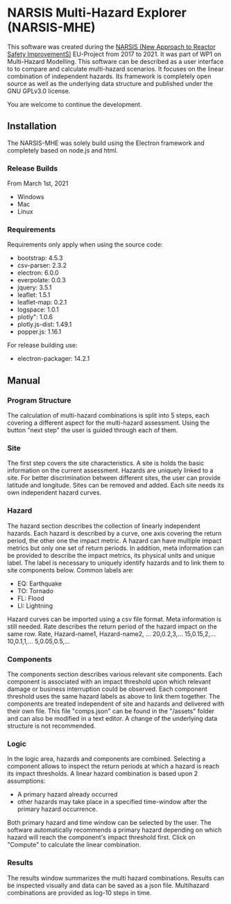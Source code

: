 # NARSIS Multi-Hazard Explorer (NARSIS-MHE)
This software was created during the [NARSIS (New Approach to Reactor Safety ImprovementS)](https://cordis.europa.eu/project/id/755439/de) EU-Project from 2017 to 2021. It was part of WP1 on Multi-Hazard Modelling. This software can be described as a user interface to to compare and calculate multi-hazard scenarios. It focuses on the linear combination of independent hazards. Its framework is completely open source as well as the underlying data structure and published under the GNU GPLv3.0 license. 

You are welcome to continue the development.

## Installation
The NARSIS-MHE was solely build using the Electron framework and completely based on node.js and html. 
### Release Builds
From March 1st, 2021
- Windows
- Mac
- Linux

### Requirements
Requirements only apply when using the source code:
- bootstrap: 4.5.3
- csv-parser: 2.3.2
- electron: 6.0.0
- everpolate: 0.0.3
- jquery: 3.5.1
- leaflet: 1.5.1
- leaflet-map: 0.2.1
- logspace: 1.0.1
- plotly": 1.0.6
- plotly.js-dist: 1.49.1
- popper.js: 1.16.1

For release building use:
- electron-packager: 14.2.1

## Manual
### Program Structure
The calculation of multi-hazard combinations is split into 5 steps, each covering a different aspect for the multi-hazard assessment. Using the button "next step" the user is guided through each of them. 

### Site
The first step covers the site characteristics. A site is holds the basic information on the current assessment. Hazards are uniquely linked to a site. For better discrimination between different sites, the user can provide latitude and longitude. Sites can be removed and added. Each site needs its own independent hazard curves. 

### Hazard
The hazard section describes the collection of linearly independent hazards. Each hazard is described by a curve, one axis covering the return period, the other one the impact metric. A hazard can have multiple impact metrics but only one set of return periods. In addition, meta information can be provided to describe the impact metrics, its physical units and unique label. The label is necessary to uniquely identify hazards and to link them to site components below. Common labels are:
- EQ: Earthquake
- TO: Tornado
- FL: Flood
- LI: Lightning

Hazard curves can be imported using a csv file format. Meta information is still needed. Rate describes the return period of the hazard impact on the same row. 
Rate, Hazard-name1, Hazard-name2, ...
20,0.2,3,...
15,0.15,2,...
10,0.1,1,...
5,0.05,0.5,...

### Components
The components section describes various relevant site components. Each component is associated with an impact threshold upon which relevant damage or business interruption could be observed. Each component threshold uses the same hazard labels as above to link them together. The components are treated independent of site and hazards and delivered with their own file. This file "comps.json" can be found in the "/assets" folder and can also be modified in a text editor. A change of the underlying data structure is not recommended. 

### Logic
In the logic area, hazards and components are combined. Selecting a component allows to inspect the return periods at which a hazard is reach its impact thresholds. 
A linear hazard combination is based upon 2 assumptions:
- A primary hazard already occurred
- other hazards may take place in a specified time-window after the primary hazard occurrence. 

Both primary hazard and time window can be selected by the user. The software automatically recommends a primary hazard depending on which hazard will reach the component's impact threshold first.
Click on "Compute" to calculate the linear combination.

### Results
The results window summarizes the multi hazard combinations. Results can be inspected visually and data can be saved as a json file. Multihazard combinations are provided as log-10 steps in time. 

